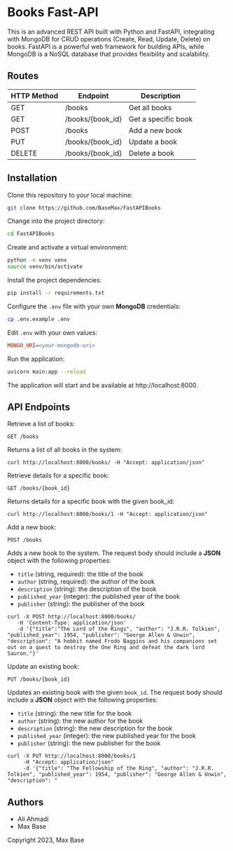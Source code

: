 # Books Fast-API

This is an advanced REST API built with Python and FastAPI, integrating with MongoDB for CRUD operations (Create, Read, Update, Delete) on books. FastAPI is a powerful web framework for building APIs, while MongoDB is a NoSQL database that provides flexibility and scalability.

## Routes

| HTTP Method | Endpoint              | Description          |
|-------------|-----------------------|----------------------|
| GET         | /books                | Get all books        |
| GET         | /books/{book_id}      | Get a specific book  |
| POST        | /books                | Add a new book       |
| PUT         | /books/{book_id}      | Update a book        |
| DELETE      | /books/{book_id}      | Delete a book        |

## Installation

Clone this repository to your local machine:

```bash
git clone https://github.com/BaseMax/FastAPIBooks
```

Change into the project directory:

```bash
cd FastAPIBooks
```
Create and activate a virtual environment:

```bash
python -m venv venv
source venv/bin/activate
```

Install the project dependencies:

```bash
pip install -r requirements.txt
```

Configure the `.env` file with your own **MongoDB** credentials:

```bash
cp .env.example .env
```

Edit `.env` with your own values:

```ini
MONGO_URI=<your-mongodb-uri>
```

Run the application:

```bash
uvicorn main:app --reload
```

The application will start and be available at http://localhost:8000.

## API Endpoints

Retrieve a list of books:
```http
GET /books
```

Returns a list of all books in the system:

```console
curl http://localhost:8000/books/ -H "Accept: application/json"
```

Retrieve details for a specific book:

```http
GET /books/{book_id}
```

Returns details for a specific book with the given book_id:

```console
curl http://localhost:8000/books/1 -H "Accept: application/json"
```

Add a new book:

```http
POST /books
```

Adds a new book to the system. The request body should include a **JSON** object with the following properties:

- `title` (string, required): the title of the book
- `author` (string, required): the author of the book
- `description` (string): the description of the book
- `published_year` (integer): the published year of the book
- `publisher` (string): the publisher of the book

```console
curl -X POST http://localhost:8000/books/
   -H 'Content-Type: application/json'
   -d '{"title":"The Lord of the Rings", "author": "J.R.R. Tolkien", "published_year": 1954, "publisher": "George Allen & Unwin", "description": "A hobbit named Frodo Baggins and his companions set out on a quest to destroy the One Ring and defeat the dark lord Sauron."}'
```

Update an existing book:

```http
PUT /books/{book_id}
```

Updates an existing book with the given `book_id`. The request body should include a **JSON** object with the following properties:

- `title` (string): the new title for the book
- `author` (string): the new author for the book
- `description` (string): the new description for the book
- `published_year` (integer): the new published year for the book
- `publisher` (string): the new publisher for the book

```console
curl -X PUT http://localhost:8000/books/1
     -H "Accept: application/json"
     -d '{"title": "The Fellowship of the Ring", "author": "J.R.R. Tolkien", "published_year": 1954, "publisher": "George Allen & Unwin", "description": "
```

## Authors

- Ali Ahmadi
- Max Base

Copyright 2023, Max Base
